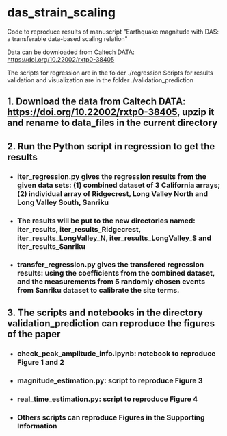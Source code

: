 # das_strain_scaling
Code to reproduce results of manuscript "Earthquake magnitude with DAS: a transferable data-based scaling relation"

Data can be downloaded from Caltech DATA: https://doi.org/10.22002/rxtp0-38405

The scripts for regression are in the folder ./regression
Scripts for results validation and visualization are in the folder ./validation_prediction

## 1. Download the data from Caltech DATA: https://doi.org/10.22002/rxtp0-38405, upzip it and rename to data_files in the current directory

## 2. Run the Python script in regression to get the results
- ### iter_regression.py gives the regression results from the given data sets: (1) combined dataset of 3 California arrays; (2) individual array of Ridgecrest, Long Valley North and Long Valley South, Sanriku

- ### The results will be put to the new directories named: iter_results, iter_results_Ridgecrest, iter_results_LongValley_N, iter_results_LongValley_S and iter_results_Sanriku

- ### transfer_regression.py gives the transfered regression results: using the coefficients from the combined dataset, and the measurements from 5 randomly chosen events from Sanriku dataset to calibrate the site terms.

## 3. The scripts and notebooks in the directory validation_prediction can reproduce the figures of the paper

- ### check_peak_amplitude_info.ipynb: notebook to reproduce Figure 1 and 2
- ### magnitude_estimation.py: script to reproduce Figure 3
- ### real_time_estimation.py: script to reproduce Figure 4
- ### Others scripts can reproduce Figures in the Supporting Information  